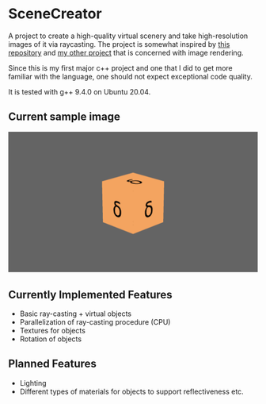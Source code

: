 # SceneCreator

A project to create a high-quality virtual scenery and take high-resolution images of it via raycasting. The project is somewhat inspired by [this repository](https://github.com/RayTracing/InOneWeekend) and [my other project](https://github.com/marc131183/GymRubiksCube) that is concerned with image rendering.

Since this is my first major c++ project and one that I did to get more familiar with the language, one should not expect exceptional code quality.

It is tested with g++ 9.4.0 on Ubuntu 20.04.

## Current sample image

![Sample](/pic.png)

## Currently Implemented Features

- Basic ray-casting + virtual objects
- Parallelization of ray-casting procedure (CPU)
- Textures for objects
- Rotation of objects

## Planned Features

- Lighting
- Different types of materials for objects to support reflectiveness etc.
